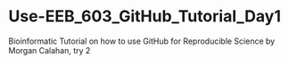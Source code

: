 # Use-EEB_603_GitHub_Tutorial_Day1
Bioinformatic Tutorial on how to use GitHub for Reproducible Science by Morgan Calahan, try 2
